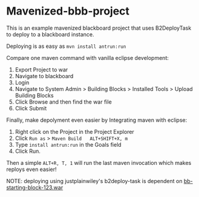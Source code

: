 # Mavenized-bbb-project

This is an example mavenized blackboard project that uses B2DeployTask to deploy to a blackboard instance.

Deploying is as easy as `mvn install antrun:run`

Compare one maven command with vanilla eclipse development:
 1. Export Project to war
 2. Navigate to blackboard
 3. Login
 4. Navigate to System Admin >  Building Blocks > Installed Tools > Upload Building Blocks
 5. Click Browse and then find the war file
 6. Click Submit

Finally, make depolyment even easier by Integrating maven with eclipse:
 1. Right click on the Project in the Project Explorer 
 2. Click `Run as` > `Maven Build	ALT+SHIFT+X, m`
 3. Type `install antrun:run` in the Goals field
 4. Click Run.

Then a simple `ALT+R, T, 1` will run the last maven invocation which makes reploys even easier!

NOTE: deploying using justplainwiley's b2deploy-task is dependent on [bb-starting-block-123.war](https://behind.blackboard.com/s/developer/dlc/download.aspx?d=1335)

 


